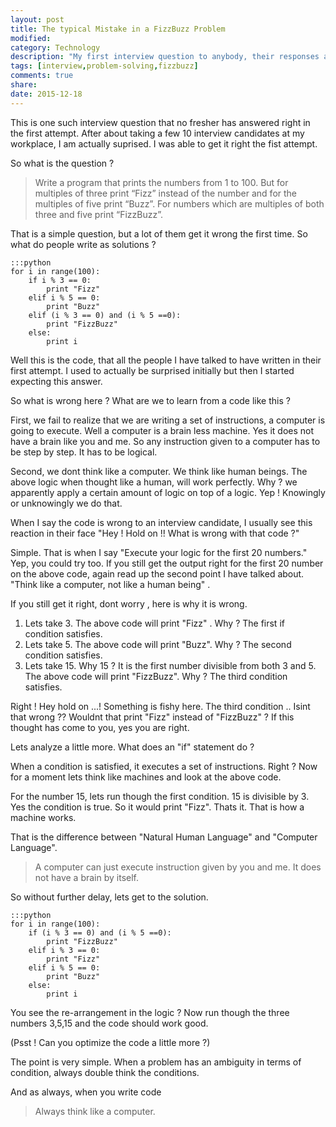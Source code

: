 ```yaml
---
layout: post
title: The typical Mistake in a FizzBuzz Problem
modified:
category: Technology
description: "My first interview question to anybody, their responses and my learnings"
tags: [interview,problem-solving,fizzbuzz]
comments: true
share:
date: 2015-12-18
---
```


This is one such interview question that no fresher has answered right in the first attempt. After about taking a few 10 interview candidates at my workplace, I am actually suprised. I was able to get it right the fist attempt.

So what is the question ?

> Write a program that prints the numbers from 1 to 100. But for multiples of three print “Fizz” instead of the number and for the multiples of five print “Buzz”. For numbers which are multiples of both three and five print “FizzBuzz”.

That is a simple question, but a lot of them get it wrong the first time. So what do people write as solutions ?

    :::python
    for i in range(100):
        if i % 3 == 0:
            print "Fizz"
        elif i % 5 == 0:
            print "Buzz"
        elif (i % 3 == 0) and (i % 5 ==0):
            print "FizzBuzz"
        else:
            print i

Well this is the code, that all the people I have talked to have written in their first attempt. I used to actually be surprised initially but then I started expecting this answer.

So what is wrong here ? What are we to learn from a code like this ?

First, we fail to realize that we are writing a set of instructions,  a computer is going to execute. Well a computer is a brain less machine. Yes it does not have a brain like you and me.
So any instruction given to a computer has to be step by step. It has to be logical.

Second, we dont think like a computer. We think like human beings. The above logic when thought like a human, will work perfectly. Why ? we apparently apply a certain amount of logic on top of a logic. Yep ! Knowingly or unknowingly we do that.

When I say the code is wrong to an interview candidate, I usually see this reaction in their face "Hey ! Hold on !! What is wrong with that code ?"

Simple. That is when I say "Execute your logic for the first 20 numbers." Yep, you could try too. If you still get the output right for the first 20 number on the above code, again read up the second point I have talked about. "Think like a computer, not like a human being" .

If you still get it right, dont worry , here is why it is wrong.
1. Lets take 3. The above code will print "Fizz" . Why ? The first if condition satisfies.
2. Lets take 5. The above code will print "Buzz". Why ? The second condition satisfies.
3. Lets take 15. Why 15 ? It is the first number divisible from both 3 and 5. The above code will print "FizzBuzz". Why ? The third condition satisfies.


Right ! Hey hold on ...! Something is fishy here.  The third condition .. Isint that wrong ?? Wouldnt that print "Fizz" instead of "FizzBuzz" ?
If this thought has come to you, yes you are right.

Lets analyze a little more. What does an "if" statement do ?

When a condition is satisfied, it executes a set of instructions. Right ? Now for a moment lets think like machines and look at the above code.

For the number 15, lets run though the first condition. 15 is divisible by 3. Yes the condition is true. So it would print "Fizz". Thats it. That is how a machine works.

That is the difference between "Natural Human Language" and "Computer Language".

> A computer can just execute instruction given by you and me. It does not have a brain by itself.

So without further delay, lets get to the solution.

    :::python
    for i in range(100):
        if (i % 3 == 0) and (i % 5 ==0):
            print "FizzBuzz"
        elif i % 3 == 0:
            print "Fizz"
        elif i % 5 == 0:
            print "Buzz"
        else:
            print i

You see the re-arrangement in the logic ? Now run though the three numbers 3,5,15 and the code should work good.

(Psst ! Can you optimize the code a little more ?)

The point is very simple. When a problem has an ambiguity in terms of condition, always double think the conditions.

And as always, when you write code
> Always think like a computer.
